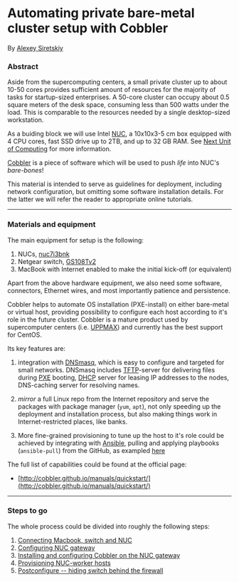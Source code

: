 Automating private bare-metal cluster setup with Cobbler
==========================================

By [Alexey Siretskiy](https://www.linkedin.com/in/alexey-siretskiy-254992a7/)

### Abstract

Aside from the supercomputing centers, a small private cluster up to about 10-50 cores provides sufficient amount of resources for the majority of tasks for startup-sized enterprises.
A 50-core cluster can occupy about 0.5 square meters of the desk space, consuming less than 500 watts under the load. This is comparable to the resources needed by a single  desktop-sized workstation.

As a buiding block we will use Intel [NUC](http://www.intel.com/content/www/us/en/products/boards-kits/nuc.html), a 10x10x3-5 cm box equipped with 4 CPU cores, fast SSD drive up to 2TB, and up to 32 GB RAM. See [Next Unit of Computing](https://en.wikipedia.org/wiki/Next_Unit_of_Computing) for more information.

[Cobbler](http://cobbler.github.io) is a piece of software which will be used to push *life* into NUC's *bare-bones*!

This material is intended to serve as guidelines for deployment, including network configuration, but omitting some software installation details. For the latter we will refer the reader to appropriate online tutorials.

-----------

### Materials and equipment

The main equipment for setup is the following:

 1. NUCs, [nuc7i3bnk](http://www.intel.com/content/www/us/en/products/boards-kits/nuc/kits/nuc7i3bnk.html)
 2. Netgear switch, [GS108Tv2](https://www.netgear.com/support/product/GS108Tv2)
 3. MacBook with Internet enabled to make the initial kick-off (or equivalent)

Apart from the above hardware equipment, we also need some software, connectors, Ethernet wires, and most importantly patience and persistence.

Cobbler helps to   automate  OS installation (PXE-install) on either  bare-metal or virtual host, providing possibility to configure each host according to it's role in the future cluster.
Cobbler is a mature product used by supercomputer centers (i.e. [UPPMAX](uppmax.uu.se)) and currently  has the best support for CentOS.

Its key features are:

  1. integration with [DNSmasq](http://www.thekelleys.org.uk/dnsmasq/doc.html), which is easy to configure and targeted for small networks. DNSmasq includes [TFTP](https://en.wikipedia.org/wiki/Trivial_File_Transfer_Protocol)-server for delivering files during [PXE](https://en.wikipedia.org/wiki/Preboot_Execution_Environment) booting, [DHCP](https://en.wikipedia.org/wiki/Dynamic_Host_Configuration_Protocol) server for leasing IP addresses to the nodes, DNS-caching server for resolving names.

1.  *mirror* a full Linux repo from the Internet repository and serve the packages with package manager (`yum`, `apt`), not only speeding up the deployment and installation process, but also making things work in Internet-restricted places, like banks.

1. More fine-grained provisioning to tune up the host to it's role could be achieved by integrating with  [Ansible](https://www.ansible.com), pulling and applying playbooks (`ansible-pull`)  from the GitHub, as exampled [here](https://www.stavros.io/posts/automated-large-scale-deployments-ansibles-pull-mo/)

The full list of capabilities could be found at the official page:
* [http://cobbler.github.io/manuals/quickstart/](http://cobbler.github.io/manuals/quickstart/)



--------


### Steps to go

The whole process could be divided into roughly  the following steps:


 1. [Connecting Macbook, switch and  NUC](configuring_switch.md)
 2. [Configuring NUC gateway](Configuring_NUC_gateway.md)
 3. [Installing and configuring Cobbler on the NUC gateway](installing_cobbler.md)
 4. [Provisioning NUC-worker  hosts](provisioning_nuc.md)
 5. [Postconfigure -- hiding switch behind the firewall](hiding_switch.md)







